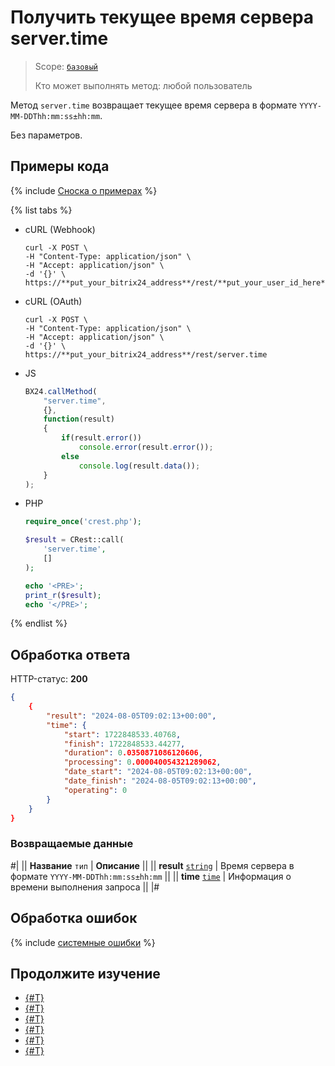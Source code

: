 # Получить текущее время сервера server.time

> Scope: [`базовый`](../../scopes/permissions.md)
>
> Кто может выполнять метод: любой пользователь

Метод `server.time` возвращает текущее время сервера в формате `YYYY-MM-DDThh:mm:ss±hh:mm`.

Без параметров. 

## Примеры кода

{% include [Сноска о примерах](../../../_includes/examples.md) %}

{% list tabs %}

- cURL (Webhook)

    ```curl
    curl -X POST \
    -H "Content-Type: application/json" \
    -H "Accept: application/json" \
    -d '{}' \
    https://**put_your_bitrix24_address**/rest/**put_your_user_id_here**/**put_your_webbhook_here**/server.time
    ```

- cURL (OAuth)

    ```curl
    curl -X POST \
    -H "Content-Type: application/json" \
    -H "Accept: application/json" \
    -d '{}' \
    https://**put_your_bitrix24_address**/rest/server.time
    ```

- JS

    ```js
    BX24.callMethod(
        "server.time",
        {},
        function(result)
        {
            if(result.error())
                console.error(result.error());
            else
                console.log(result.data());
        }
    );
    ```

- PHP

    ```php
    require_once('crest.php');

    $result = CRest::call(
        'server.time',
        []
    );

    echo '<PRE>';
    print_r($result);
    echo '</PRE>';
    ```

{% endlist %}

## Обработка ответа

HTTP-статус: **200**

```json
{
    {
        "result": "2024-08-05T09:02:13+00:00",
        "time": {
            "start": 1722848533.40768,
            "finish": 1722848533.44277,
            "duration": 0.0350871086120606,
            "processing": 0.000040054321289062,
            "date_start": "2024-08-05T09:02:13+00:00",
            "date_finish": "2024-08-05T09:02:13+00:00",
            "operating": 0
        }
    }
}
```

### Возвращаемые данные

#|
|| **Название**
`тип` | **Описание** ||
|| **result**
[`string`](../../data-types.md) | Время сервера в формате `YYYY-MM-DDThh:mm:ss±hh:mm` ||
|| **time**
[`time`](../../data-types.md) | Информация о времени выполнения запроса ||
|#

## Обработка ошибок

{% include [системные ошибки](../../../_includes/system-errors.md) %}

## Продолжите изучение

- [{#T}](./method-get.md)
- [{#T}](./scope.md)
- [{#T}](./app-info.md)
- [{#T}](./access-name.md)
- [{#T}](./feature-get.md)
- [{#T}](./methods.md)